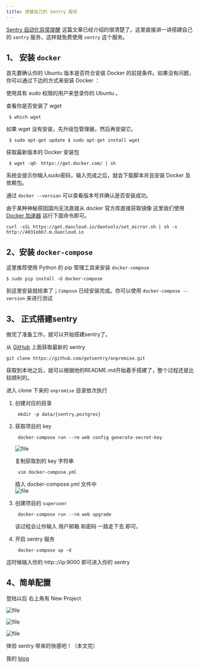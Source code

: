 ```yaml
---
title: 搭建自己的 Sentry 服务
---
```

[Sentry 自动化异常提醒](https://laravel-china.org/articles/4235/sentry-automation-exception-alert) 这篇文章已经介绍的很清楚了，这里直接讲一讲搭建自己的 `sentry` 服务，这样就免费使用 `sentry` 这个服务。

## 1、 安装 `docker`

首先要确认你的 Ubuntu 版本是否符合安装 Docker 的前提条件。如果没有问题，你可以通过下边的方式来安装 Docker ：

使用具有 sudo 权限的用户来登录你的 Ubuntu 。

查看你是否安装了 wget

	 $ which wget
	 
如果 wget 没有安装，先升级包管理器，然后再安装它。

	 $ sudo apt-get update $ sudo apt-get install wget
	 
获取最新版本的 Docker 安装包

	 $ wget -qO- https://get.docker.com/ | sh
	 
系统会提示你输入sudo密码，输入完成之后，就会下载脚本并且安装 Docker 及依赖包。

通过 `docker --version` 可以查看版本号并确认是否安装成功。

由于某种神秘原因国内无法直接从 docker 官方库直接获取镜像 这里我们使用 [Docker 加速器](https://www.daocloud.io/mirror#accelerator-doc) 运行下面命令即可。

	curl -sSL https://get.daocloud.io/daotools/set_mirror.sh | sh -s http://4031ebb7.m.daocloud.io

## 2、安装 `docker-compose`

这里推荐使用 Python 的 pip 管理工具来安装 `docker-compose` 

	$ sudo pip install -U docker-compose
	
到这里安装就结束了；`Compose` 已经安装完成。你可以使用 `docker-compose --version` 来进行测试 

## 3、 正式搭建sentry

做完了准备工作，就可以开始搭建sentry了。

从 [GitHub](https://github.com/getsentry/onpremise) 上面获取最新的 sentry

	git clone https://github.com/getsentry/onpremise.git
	
获取到本地之后，就可以根据他的README.md开始着手搭建了，整个过程还是比较顺利的。

进入 clone 下来的 `onpremise` 目录依次执行 

1. 创建对应的目录

		mkdir -p data/{sentry,postgres} 

2. 获取项目的 key

		docker-compose run --rm web config generate-secret-key

	![file](https://dn-phphub.qbox.me/uploads/images/201703/29/5978/cl5ribeIo5.png)

	复制获取到的 key 字符串 

		vim docker-compose.yml
	
	插入 docker-compose.yml 文件中	
	![file](https://dn-phphub.qbox.me/uploads/images/201703/29/5978/MI7aJM7jbz.png)

3. 创建项目的 `superuser` 
				
		docker-compose run --rm web upgrade
	
	该过程会让你输入 用户邮箱 和密码 一路走下去 即可。
		
4. 开启 sentry 服务
	
		docker-compose up -d 

这时候输入你的 http:://ip:9000 即可进入你的 sentry 


## 4、简单配置
	
登陆以后 右上角有 New Project

![file](https://dn-phphub.qbox.me/uploads/images/201703/29/5978/KqiVNsRUJb.png)

![file](https://dn-phphub.qbox.me/uploads/images/201703/29/5978/XRkeqwvTDh.png)

![file](https://dn-phphub.qbox.me/uploads/images/201703/29/5978/C480PIRJ5n.png)

体验 sentry 带来的快感吧！（本文完）

我的 [blog](http://www.tenyearsme.cn/blog/sentry-docker-create)
		
		
